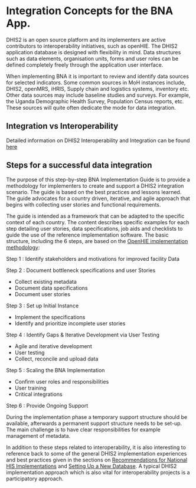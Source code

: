# Integration Concepts for the BNA App.

DHIS2 is an open source platform and its implementers are active
contributors to interoperability initiatives, such as openHIE. The DHIS2
application database is designed with flexibility in mind. Data
structures such as data elements, organisation units, forms and user
roles can be defined completely freely through the application user
interface.

When implementing BNA it is important to review and identify data
sources for selected indicators. Some common sources in MoH instances
include, DHIS2, openMRS, iHRIS, Supply chain and logistics systems,
inventory etc. Other data sources may include baseline studies and
surveys. For example, the Uganda Demographic Health Survey, Population
Census reports, etc.   These sources will quite often dedicate the mode
for data integration.  

## Integration vs Interoperability

Detailed information on DHIS2 Interoperability and
Integration can be found [here](https://docs.dhis2.org/master/en/implementer/html/dhis2_implementation_guide_full.html)

## Steps for a successful data integration

The purpose of this step-by-step BNA Implementation Guide is to provide
a methodology for implementers to create and support a DHIS2 integration
scenario. The guide is based on the best practices and lessons learned.
The guide advocates for a country driven, iterative, and agile approach
that begins with collecting user stories and functional requirements.

The guide is intended as a framework that can be adapted to the specific
context of each country. The content describes specific examples for
each step detailing user stories, data specifications, job aids and
checklists to guide the use of the reference implementation software.
The basic structure, including the 6 steps, are based on the [OpenHIE
implementation
methodology](https://wiki.ohie.org/display/documents/OpenHIE%2BPlanning%2Band%2BImplementation%2BGuides):

Step 1 : Identify stakeholders and motivations for improved facility
Data

Step 2 : Document bottleneck specifications and user Stories

  - Collect existing metadata
  - Document data specifications
  - Document user stories

Step 3 : Set up Initial Instance

  - Implement the specifications
  - Identify and prioritize incomplete user stories

Step 4 : Identify Gaps & Iterative Development via User Testing

  - Agile and iterative development
  - User testing
  - Collect, reconcile and upload data

Step 5 : Scaling the BNA Implementation

  - Confirm user roles and responsibilities
  - User training
  - Critical integrations

Step 6 : Provide Ongoing Support

During the implementation phase a temporary support structure should be
available, afterwards a permanent support structure needs to be set-up.
The main challenge is to have clear responsibilities for example
management of metadata.

In addition to these steps related to interoperability, it is also
interesting to reference back to some of the general DHIS2
implementation experiences and best practices given in the sections on
[Recommendations for National HIS Implementations](https://docs.dhis2.org/master/en/implementer/html/dhis2_implementation_guide_full.html) and
[Setting Up a New Database](https://docs.dhis2.org/master/en/implementer/html/dhis2_implementation_guide_full.html).
A typical DHIS2 implementation approach which is also vital for
interoperability projects is a participatory approach.

